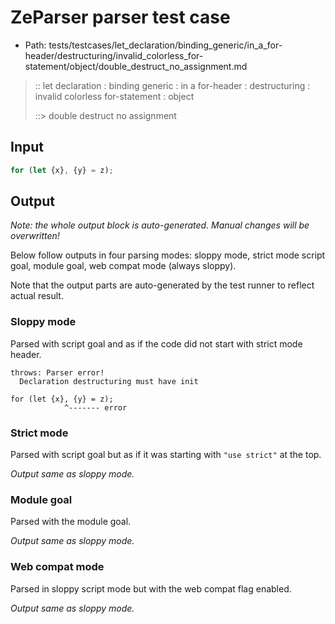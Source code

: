 # ZeParser parser test case

- Path: tests/testcases/let_declaration/binding_generic/in_a_for-header/destructuring/invalid_colorless_for-statement/object/double_destruct_no_assignment.md

> :: let declaration : binding generic : in a for-header : destructuring : invalid colorless for-statement : object
>
> ::> double destruct no assignment

## Input

`````js
for (let {x}, {y} = z);
`````

## Output

_Note: the whole output block is auto-generated. Manual changes will be overwritten!_

Below follow outputs in four parsing modes: sloppy mode, strict mode script goal, module goal, web compat mode (always sloppy).

Note that the output parts are auto-generated by the test runner to reflect actual result.

### Sloppy mode

Parsed with script goal and as if the code did not start with strict mode header.

`````
throws: Parser error!
  Declaration destructuring must have init

for (let {x}, {y} = z);
            ^------- error
`````

### Strict mode

Parsed with script goal but as if it was starting with `"use strict"` at the top.

_Output same as sloppy mode._

### Module goal

Parsed with the module goal.

_Output same as sloppy mode._

### Web compat mode

Parsed in sloppy script mode but with the web compat flag enabled.

_Output same as sloppy mode._
